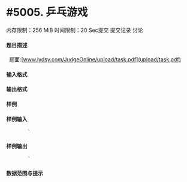 
# #5005. 乒乓游戏
内存限制：256 MiB 时间限制：20 Sec提交 提交记录 讨论
#### 题目描述
  题面:[www.lydsy.com/JudgeOnline/upload/task.pdf](upload/task.pdf)
#### 输入格式

#### 输出格式

#### 样例

#### 样例输入

			`
#### 样例输出

			`
#### 数据范围与提示

